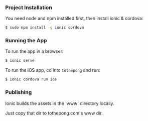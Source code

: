 ### Project Installation

You need node and npm installed first, then install ionic & cordova:
```bash
$ sudo npm install -g ionic cordova
```

### Running the App

To run the app in a browser:
```bash
$ ionic serve
```

To run the iOS app, cd into `tothepong` and run:

```bash
$ ionic cordova run ios
```

### Publishing

Ionic builds the assets in the 'www' directory locally.

Just copy that dir to tothepong.com's www dir.
